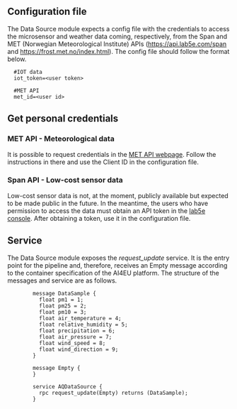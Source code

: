 ## Configuration file

The Data Source module expects a config file with the credentials to access the microsensor and weather data coming, respectively, from the Span and MET (Norwegian Meteorological Institute) APIs (https://api.lab5e.com/span and https://frost.met.no/index.html). The config file should follow the format below.

      #IOT data
      iot_token=<user token>

      #MET API
      met_id=<user id>

## Get personal credentials

### MET API - Meteorological data

It is possible to request credentials in the [MET API webpage](https://frost.met.no/auth/requestCredentials.html). Follow the instructions in there and use the Client ID in the configuration file.

### Span API - Low-cost sensor data

Low-cost sensor data is not, at the moment, publicly available but expected to be made public in the future. In the meantime, the users who have permission to access the data must obtain an API token in the [lab5e console](https://console.lab5e.com/). After obtaining a token, use it in the configuration file.

## Service

The Data Source module exposes the *request_update* service. It is the entry point for the pipeline and, therefore, receives an Empty message according to the container specification of the AI4EU platform. The structure of the messages and service are as follows.

            message DataSample {
              float pm1 = 1;
              float pm25 = 2;
              float pm10 = 3;
              float air_temperature = 4;
              float relative_humidity = 5;
              float precipitation = 6;
              float air_pressure = 7;
              float wind_speed = 8;
              float wind_direction = 9;
            }

            message Empty {
            }
            
            service AQDataSource {
              rpc request_update(Empty) returns (DataSample);
            }
